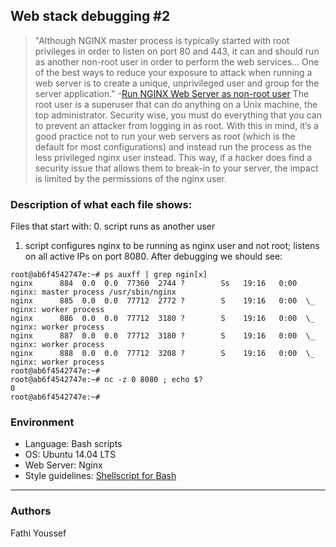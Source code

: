 ## Web stack debugging #2
> "Although NGINX master process is typically started with root privileges in order to listen on port 80 and 443, it can and should run as another non-root user in order to perform the web services... One of the best ways to reduce your exposure to attack when running a web server is to create a unique, unprivileged user and group for the server application." -[Run NGINX Web Server as non-root user](https://github.com/GSA/ansible-https-proxy/issues/1) The root user is a superuser that can do anything on a Unix machine, the top administrator. Security wise, you must do everything that you can to prevent an attacker from logging in as root. With this in mind, it’s a good practice not to run your web servers as root (which is the default for most configurations) and instead run the process as the less privileged nginx user instead. This way, if a hacker does find a security issue that allows them to break-in to your server, the impact is limited by the permissions of the nginx user.

### Description of what each file shows:
Files that start with:
0. script runs as another user
1. script configures nginx to be running as nginx user and not root; listens on all active IPs on port 8080. After debugging we should see:
```
root@ab6f4542747e:~# ps auxff | grep ngin[x]
nginx      884  0.0  0.0  77360  2744 ?        Ss   19:16   0:00 nginx: master process /usr/sbin/nginx
nginx      885  0.0  0.0  77712  2772 ?        S    19:16   0:00  \_ nginx: worker process
nginx      886  0.0  0.0  77712  3180 ?        S    19:16   0:00  \_ nginx: worker process
nginx      887  0.0  0.0  77712  3180 ?        S    19:16   0:00  \_ nginx: worker process
nginx      888  0.0  0.0  77712  3208 ?        S    19:16   0:00  \_ nginx: worker process
root@ab6f4542747e:~#
root@ab6f4542747e:~# nc -z 0 8080 ; echo $?
0
root@ab6f4542747e:~#
```

### Environment
* Language: Bash scripts
* OS: Ubuntu 14.04 LTS
* Web Server: Nginx
* Style guidelines: [Shellscript for Bash](https://github.com/koalaman/shellcheck)

---
### Authors
Fathi Youssef 

